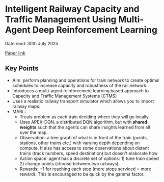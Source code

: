 # Intelligent Railway Capacity and Traffic Management Using Multi-Agent Deep Reinforcement Learning

Date read: 30th July 2025

[Paper link](https://stefanbschneider.github.io/assets/other/marl_itsc2024.pdf)

## Key Points
* Aim: perform planning and operations for train network to create optimal schedules to increase capacity and robustness
of the rail network.
* Introduces a multi-agent reinforcement learning based approach to Capacity and Traffic Management Systems (CTMS)
* Uses a realistic railway transport simulator which allows you to import railway maps.
* MARL:
  * Treats problem as each train deciding where they will go locally.
  * Uses APEX-DQN, a distributed DQN algorithm, but with **shared weights** such that the agents can share insights learned 
  from all over the map.
  * Observation: a tree graph of what is in front of the train (points, stations, other trains etc.) with varying depth depending on compute.
  It also has access to some observations about distant trains (track numbers, speed destination) but doesn't elaborate how.
  * Action space: agent has a discrete set of options: 1) tune train speed 2) change points (choose between two railways).
  * Rewards: +1 for reaching each stop (more stops serviced = more reward). This is encouraged to be quick by the gamma factor.